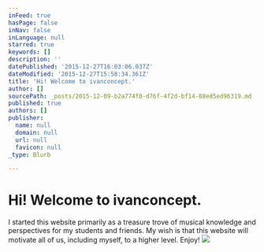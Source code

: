 ```yaml
---
inFeed: true
hasPage: false
inNav: false
inLanguage: null
starred: true
keywords: []
description: ''
datePublished: '2015-12-27T16:03:06.037Z'
dateModified: '2015-12-27T15:58:34.361Z'
title: 'Hi! Welcome to ivanconcept.'
author: []
sourcePath: _posts/2015-12-09-b2a774f0-d76f-4f2d-bf14-88ed5ed96319.md
published: true
authors: []
publisher:
  name: null
  domain: null
  url: null
  favicon: null
_type: Blurb

---
```

# Hi! Welcome to ivanconcept.

I started this website primarily as a treasure trove of musical knowledge and perspectives for my students and friends. My wish is that this website will motivate all of us, including myself, to a higher level. Enjoy!
![](https://the-grid-user-content.s3-us-west-2.amazonaws.com/b0b7a4ea-e0b8-4edd-99ac-4d9fe30250c1.jpg)